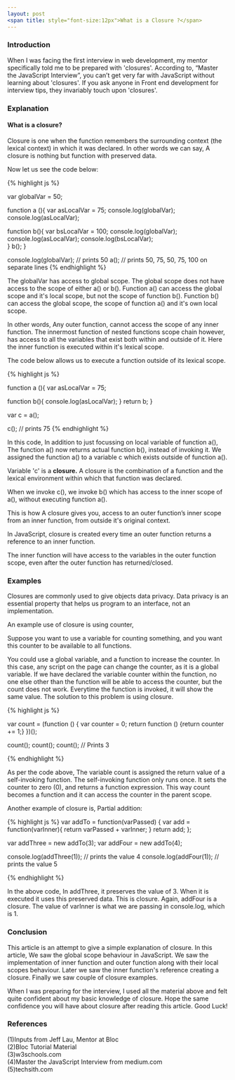 ```yaml
---
layout: post
<span title: style="font-size:12px">What is a Closure ?</span>
---
```

<h3>Introduction</h3>
<p>
When I was facing the first interview in web development, my mentor specifically told me to be prepared with 'closures'. According to, “Master the JavaScript Interview”,  you can’t get very far with JavaScript without learning about 'closures'. If you ask anyone in Front end development for interview tips, they invariably touch upon 'closures'. 
</p>

<h3>Explanation</h3>

<p><h4>What is a closure?</h4>
Closure is one when the function remembers the surrounding context (the lexical context) in which it was declared. In other words we can say, A closure is nothing but function with preserved data.</p>

Now let us see the code below:

{% highlight js %}

var globalVar = 50;

function a (){
  var asLocalVar = 75;
  console.log(globalVar);
  console.log(asLocalVar);
	
  function b(){
    var bsLocalVar = 100;
    console.log(globalVar);
    console.log(asLocalVar);
    console.log(bsLocalVar);	
  }
  b();
}

console.log(globalVar); // prints 50
a(); // prints 50, 75, 50, 75, 100 on separate lines
{% endhighlight %}


<p>
The globalVar has access to global scope. The global scope does not have access to the scope of either a() or b(). Function a() can access the global scope and it's local scope, but not the scope of function b(). Function b() can access the global scope, the scope of function a() and it's own local scope. 
</p>

<p>In other words, Any outer function, cannot access the scope of any inner function. The innermost function of nested functions scope chain however, has access to all the variables that exist both within and outside of it. Here the inner function is executed within it's lexical scope. </p>

The code below allows us to execute a function outside of its lexical scope.


{% highlight js %}

function a (){
  var asLocalVar = 75;
	
  function b(){
    console.log(asLocalVar);
  }
  return b;
}

var c = a(); 

c(); // prints 75
{% endhighlight %}

In this code, In addition to just focussing on local variable of function a(), The function a() now returns actual function b(), instead of invoking it. We assigned the function a() to a variable c which exists outside of function a().

Variable 'c' is a <b>closure.</b> A closure is the combination of a function and the lexical environment within which that function was declared.

When we invoke c(), we invoke b() which has access to the inner scope of a(), without executing function a().

<p> This is how A closure gives you, access to an outer function’s inner scope from an inner function, from outside it's original context. </p>

In JavaScript, closure is created every time an outer function returns a reference to an inner function.

The inner function will have access to the variables in the outer function scope, even after the outer function has returned/closed.

<h3>Examples</h3>
Closures are commonly used to give objects data privacy. Data privacy is an essential property that helps us program to an interface, not an implementation.

An example use of closure is using counter, 

Suppose you want to use a variable for counting something, and you want this counter to be available to all functions.

You could use a global variable, and a function to increase the counter. In this case,  any script on the page can change the counter, as it is a global variable. If we have declared the variable counter within the function, no one else other than the function will be able to access the counter, but the count does not work. Everytime the function is invoked, it will show the same value. The solution to this problem is using closure.

{% highlight js %}

var count = (function () {
  var counter = 0;
  return function () {return counter += 1;}
})();

count();
count();
count(); // Prints 3

{% endhighlight %}

<p>
As per the code above, The variable count is assigned the return value of a self-invoking function. The self-invoking function only runs once. It sets the counter to zero (0), and returns a function expression. This way count becomes a function and it can access the counter in the parent scope.
</p>

<p>
Another example of closure is, Partial addition:

{% highlight js %}
var addTo = function(varPassed) {
  var add = function(varInner){
    return varPassed + varInner; 
  }
  return add;
};

var addThree = new addTo(3);
var addFour  = new addTo(4);

console.log(addThree(1)); // prints the value 4
console.log(addFour(1));  // prints the value 5

{% endhighlight %}

In the above code, In addThree, it preserves the value of 3. When it is executed it uses this preserved data. This is closure. Again, addFour is a closure. The value of varInner is what we are passing in console.log, which is 1.

<h3>Conclusion</h3>
<p>This article is an attempt to give a simple explanation of closure. In this article, We saw the global scope behaviour in JavaScript. We saw the implementation of inner function and outer function along with their local scopes behaviour. Later we saw the inner function's reference creating a closure. Finally we saw couple of closure examples.</p>
<p>
When I was preparing for the interview, I used all the material above and felt quite confident about my basic knowledge of closure. Hope the same confidence you will have about closure after reading this article. Good Luck! 
</p>

</p>
<h3>References</h3>
(1)Inputs from Jeff Lau, Mentor at Bloc <br>
(2)Bloc Tutorial Material <br>
(3)w3schools.com <br>
(4)Master the JavaScript Interview from medium.com <br>
(5)techsith.com